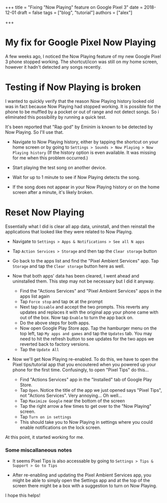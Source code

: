 +++
title = "Fixing \"Now Playing\" feature on Google Pixel 3"
date = 2018-12-01
draft = false
tags = ["blog", "tutorial"]
authors = ["alex"]

+++

# My fix for Google Pixel Now Playing

A few weeks ago, I noticed the Now Playing feature of my new Google Pixel 3 phone stopped working. The shortcut/icon was still on my home screen, however it hadn't detected any songs recently.

# Testing if Now Playing is broken

I wanted to quickly verify that the reason Now Playing history looked old was in fact because Now Playing had stopped working. It is possible for the phone to be muffled by a pocket or out of range and not detect songs. So i eliminated this possibility by running a quick test.

It's been reported that "Rap god" by Eminim is known to be detected by Now Playing. So I'll use that.

- Navigate to Now Playing history, either by tapping the shortcut on your home screen or by going to `Settings > Sounds > Now Playing > Now Playing history` (If the history option is even available. It was missing for me when this problem occurred.)

- Start playing the test song on another device.

- Wait for up to 1 minute to see if Now Playing detects the song.

- If the song does not appear in your Now Playing history or on the home screen after a minute, it's likely broken.

# Reset Now Playing

Essentially what I did is clear all app data, uninstall, and then reinstall the applications that looked like they were related to Now Playing.

- Navigate to `Settings > Apps & Notifications > See all N apps`

- Tap `Action Services > Storage` and then tap the `Clear storage` button

- Go back to the apps list and find the "Pixel Ambient Services" app. Tap `Storage` and tap the `Clear storage` button here as well.

- Now that both apps' data has been cleared, I went ahead and uninstalled them. This step may not be necessary but I did it anyway.

    - Find the "Actions Services" and "Pixel Ambient Services" apps in the apps list again
    - Tap `Force stop` and tap `OK` at the prompt
    - Next tap `Disable` and accept the two prompts. This reverts any updates and replaces it with the original app your phone came with out of the box. Now tap `Enable` to turn the app back on.
    - Do the above steps for both apps.
    - Now open Google Play Store app. Tap the hamburger menu on the top left, tap `My apps and games` and tap the `Updates` tab. You may need to hit the refresh button to see updates for the two apps we reverted back to factory versions.
    - Tap the `Update All`

- Now we'll get Now Playing re-enabled. To do this, we have to open the Pixel tips/tutorial app that you encoutered when you powered up your phone for the first time. Confusingly, to open "Pixel Tips" do this...
    - Find "Actions Services" app in the "Installed" tab of Google Play Store.
    - Tap `Open`. Notice the title of the app we just opened says "Pixel Tips", not "Actions Services". Very annoying... Oh well...
    - Tap `Maximize Google` near the bottom of the screen
    - Tap the right arrow a few times to get over to the "Now Playing" screen.
    - Tap `Turn on in settings`
    - This should take you to Now Playing in settings where you could enable notifications on the lock screen.

At this point, it started working for me.

### Some miscallaneous notes

- It seems Pixel Tips is also accessable by going to `Settings > Tips & Support > Go to Tips`

- After re-enabling and updating the Pixel Ambient Services app, you might be able to simply open the Settings app and at the top of the screen there might be a box with a suggestion to turn on Now Playing.


I hope this helps!
